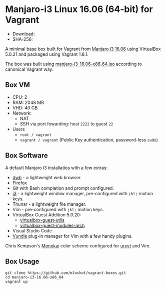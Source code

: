 # Manjaro-i3 Linux 16.06 (64-bit) for Vagrant

* Download:
* SHA-256:

A minimal base box built for Vagrant from
[Manjaro i3 16.06](https://forum.manjaro.org/t/manjaro-i3-16-06/3329)
using VirtualBox 5.0.21 and packaged using Vagrant 1.8.1.

The box was built using 
[manjaro-i3-16.06-x86_64.iso](https://sourceforge.net/projects/manjarolinux/files/community/i3/16.06/)
according to canonical Vagrant way.

## Box VM

* CPU: 2
* RAM: 2048 MB
* VHD: 40 GB
* Network:
  * NAT
  * SSH via port fowarding: host `2222` to guest `22`
* Users
  * `root / vagrant`
  * `vagrant / vagrant` (Public Key authentication, password-less `sudo`)

## Box Software

A default Manjaro i3 installatios with a few extras:

* [dwb](http://portix.bitbucket.org/dwb/) - a lightweight web browser. 
* Firefox
* Git with Bash completion and prompt configured.
* [i3](https://i3wm.org) - a lightweight window manager, pre-configured with `jkl;` motion keys.
* Thunar - a lightweight file manager.
* Vim - pre-configured with `jkl;` motion keys.
* VirtualBox Guest Addition 5.0.20:
  * [virtualbox-guest-utils](https://www.archlinux.org/packages/?name=virtualbox-guest-utils)
  * [virtualbox-guest-modules-arch](https://www.archlinux.org/packages/?name=virtualbox-guest-modules-arch)
* Visual Studio Code
* [Vundle](https://github.com/VundleVim) plug-in manager for Vim with a few handy plugins.

Chris Kempson's [Monokai](https://chriskempson.github.io/base16/#monokai)
color scheme configured for
[urxvt](https://wiki.archlinux.org/index.php/rxvt-unicode) and Vim.

## Box Usage

```
git clone https://github.com/mloskot/vagrant-boxes.git
cd manjaro-i3-16.06-x86_64
vagrant up
```
